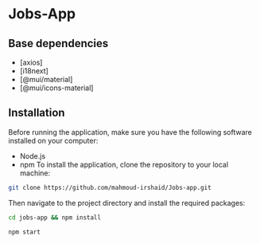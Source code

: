 # Jobs-App

## Base dependencies

- [axios]
- [i18next]
- [@mui/material]
- [@mui/icons-material]

## Installation

Before running the application, make sure you have the following software installed on your computer:

- Node.js
- npm
  To install the application, clone the repository to your local machine:

```bash
git clone https://github.com/mahmoud-irshaid/Jobs-app.git
```

Then navigate to the project directory and install the required packages:

```bash
cd jobs-app && npm install
```

```bash
npm start
```
